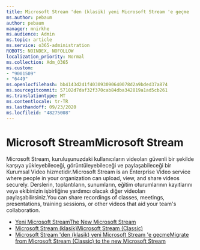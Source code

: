 ```yaml
---
title: Microsoft Stream 'den (klasik) yeni Microsoft Stream 'e geçme
ms.author: pebaum
author: pebaum
manager: mnirkhe
ms.audience: Admin
ms.topic: article
ms.service: o365-administration
ROBOTS: NOINDEX, NOFOLLOW
localization_priority: Normal
ms.collection: Adm_O365
ms.custom:
- "9001509"
- "6449"
ms.openlocfilehash: bb4143d241f403093090640078d2a9bded37a874
ms.sourcegitcommit: 57102d7daf32f370cab84dba342819a1ad5cb261
ms.translationtype: MT
ms.contentlocale: tr-TR
ms.lasthandoff: 09/23/2020
ms.locfileid: "48275008"
---
```

# <a name="microsoft-stream"></a><span data-ttu-id="4d3bb-102">Microsoft Stream</span><span class="sxs-lookup"><span data-stu-id="4d3bb-102">Microsoft Stream</span></span>

<span data-ttu-id="4d3bb-103">Microsoft Stream, kuruluşunuzdaki kullanıcıların videoları güvenli bir şekilde karşıya yükleyebileceği, görüntüleyebileceği ve paylaşabileceği bir Kurumsal Video hizmetidir.</span><span class="sxs-lookup"><span data-stu-id="4d3bb-103">Microsoft Stream is an Enterprise Video service where people in your organization can upload, view, and share videos securely.</span></span> <span data-ttu-id="4d3bb-104">Derslerin, toplantıların, sunumların, eğitim oturumlarının kayıtlarını veya ekibinizin işbirliğine yardımcı olacak diğer videoları paylaşabilirsiniz.</span><span class="sxs-lookup"><span data-stu-id="4d3bb-104">You can share recordings of classes, meetings, presentations, training sessions, or other videos that aid your team's collaboration.</span></span>  

- [<span data-ttu-id="4d3bb-105">Yeni Microsoft Stream</span><span class="sxs-lookup"><span data-stu-id="4d3bb-105">The New Microsoft Stream</span></span>](https://docs.microsoft.com/stream/new-stream)
- [<span data-ttu-id="4d3bb-106">Microsoft Stream (klasik)</span><span class="sxs-lookup"><span data-stu-id="4d3bb-106">Microsoft Stream (Classic)</span></span>](https://docs.microsoft.com/stream/overview)
- [<span data-ttu-id="4d3bb-107">Microsoft Stream 'den (klasik) yeni Microsoft Stream 'e geçme</span><span class="sxs-lookup"><span data-stu-id="4d3bb-107">Migrate from Microsoft Stream (Classic) to the new Microsoft Stream</span></span>](https://docs.microsoft.com/stream/classic-migration)